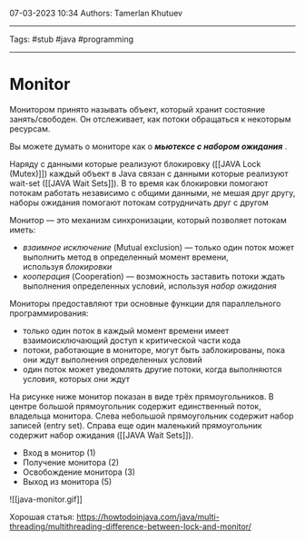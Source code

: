07-03-2023
10:34
Authors: Tamerlan Khutuev 
***
Tags: #stub #java #programming 
***
# Monitor

Монитором принято называть объект, который хранит состояние занять/свободен. 
Он отслеживает, как потоки обращаться к некоторым ресурсам. 

Вы можете думать о мониторе как о **_мьютексе с набором ожидания_** .

Наряду с данными которые реализуют блокировку ([[JAVA Lock (Mutex)]]) каждый объект в Java связан с данными которые реализуют wait-set ([[JAVA Wait Sets]]). В то время как блокировки помогают потокам работать независимо с общими данными, не мешая друг другу, наборы ожидания помогают потокам сотрудничать друг с другом

Монитор — это механизм синхронизации, который позволяет потокам иметь:
-   _взаимное исключение_ (Mutual exclusion) — только один поток может выполнить метод в определенный момент времени, используя _блокировки_
-   _кооперация_ (Cooperation) — возможность заставить потоки ждать выполнения определенных условий, используя _набор ожидания_

Мониторы предоставляют три основные функции для параллельного программирования:
-   только один поток в каждый момент времени имеет взаимоисключающий доступ к критической части кода
-   потоки, работающие в мониторе, могут быть заблокированы, пока они ждут выполнения определенных условий
-   один поток может уведомлять другие потоки, когда выполняются условия, которых они ждут

На рисунке ниже монитор показан в виде трёх прямоугольников.
В центре большой прямоугольник содержит единственный поток, владельца монитора. Слева небольшой прямоугольник содержит набор записей (entry set). Справа еще один маленький прямоугольник содержит набор ожидания ([[JAVA Wait Sets]]).

- Вход в монитор (1)
- Получение монитора (2)
- Освобождение монитора (3)
- Выход из монитора (5)

![[java-monitor.gif]]

Хорошая статья: https://howtodoinjava.com/java/multi-threading/multithreading-difference-between-lock-and-monitor/ 
